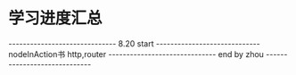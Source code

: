 # 学习进度汇总

------------------------------   8.20  start  -----------------------------
nodeInAction书 http,router
------------------------------   end by zhou   -----------------------------
